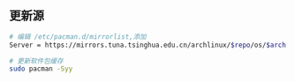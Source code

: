 <!--
 * @Description: 
 * @Version: 1.0
 * @Author: DaLao
 * @Email: dalao_li@163.com
 * @Date: 2021-06-13 20:32:36
 * @LastEditors: DaLao
 * @LastEditTime: 2021-10-16 12:45:19
-->

## 更新源



```sh
# 编辑 /etc/pacman.d/mirrorlist,添加
Server = https://mirrors.tuna.tsinghua.edu.cn/archlinux/$repo/os/$arch
```

```sh
# 更新软件包缓存
sudo pacman -Syy
```